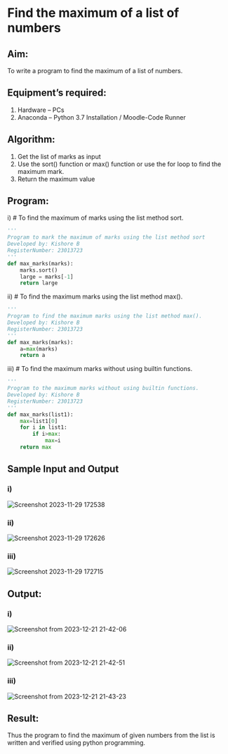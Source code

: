 # Find the maximum of a list of numbers
## Aim:
To write a program to find the maximum of a list of numbers.
## Equipment’s required:
1.	Hardware – PCs
2.	Anaconda – Python 3.7 Installation / Moodle-Code Runner
## Algorithm:
1.	Get the list of marks as input
2.	Use the sort() function or max() function or use the for loop to find the maximum mark.
3.	Return the maximum value
## Program:

i)	# To find the maximum of marks using the list method sort.
```Python
''' 
Program to mark the maximum of marks using the list method sort
Developed by: Kishore B
RegisterNumber: 23013723
'''
def max_marks(marks):
    marks.sort()
    large = marks[-1]
    return large
```

ii)	# To find the maximum marks using the list method max().
```Python
''' 
Program to find the maximum marks using the list method max().
Developed by: Kishore B
RegisterNumber: 23013723
'''
def max_marks(marks):
    a=max(marks)
    return a
```

iii) # To find the maximum marks without using builtin functions.
```Python
''' 
Program to the maximum marks without using builtin functions.
Developed by: Kishore B
RegisterNumber: 23013723
'''
def max_marks(list1):
    max=list1[0]
    for i in list1:
        if i>max:
            max=i
    return max

```
## Sample Input and Output
### i)
![Screenshot 2023-11-29 172538](https://github.com/Prajin19/FindMaximum/assets/144979377/86dd3a47-85bb-454d-a3db-7e4d9e47c979)
### ii)
![Screenshot 2023-11-29 172626](https://github.com/Prajin19/FindMaximum/assets/144979377/0f759028-069b-4cff-bd60-4bec57df8549)
### iii)
![Screenshot 2023-11-29 172715](https://github.com/Prajin19/FindMaximum/assets/144979377/e1a29ecb-c4b7-4929-a15a-bc84f81e705a)

## Output:
### i)
![Screenshot from 2023-12-21 21-42-06](https://github.com/codedbykishore/FindMaximum/assets/147139122/d7ee27db-4dbb-4cb6-ac8e-f29ea1fe7bc0)
### ii)
![Screenshot from 2023-12-21 21-42-51](https://github.com/codedbykishore/FindMaximum/assets/147139122/ee098002-db1f-46b8-9b74-aaace3ebbb8a)
### iii)
![Screenshot from 2023-12-21 21-43-23](https://github.com/codedbykishore/FindMaximum/assets/147139122/f203e7ef-5644-47b5-b79e-7854fe281bb0)
## Result:
Thus the program to find the maximum of given numbers from the list is written and verified using python programming.
